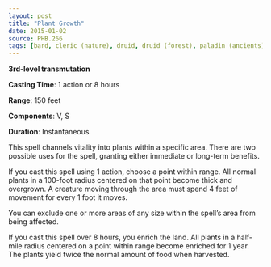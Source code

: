 ```yaml
---
layout: post
title: "Plant Growth"
date: 2015-01-02
source: PHB.266
tags: [bard, cleric (nature), druid, druid (forest), paladin (ancients), ranger, warlock (archfey), level3, transmutation]
---
```


**3rd-level transmutation**

**Casting Time**: 1 action or 8 hours

**Range**: 150 feet

**Components**: V, S

**Duration**: Instantaneous

This spell channels vitality into plants within a specific area. There are two possible uses for the spell, granting either immediate or long-term benefits.

If you cast this spell using 1 action, choose a point within range. All normal plants in a 100-foot radius centered on that point become thick and overgrown. A creature moving through the area must spend 4 feet of movement for every 1 foot it moves.

You can exclude one or more areas of any size within the spell’s area from being affected.

If you cast this spell over 8 hours, you enrich the land. All plants in a half-mile radius centered on a point within range become enriched for 1 year. The plants yield twice the normal amount of food when harvested.
